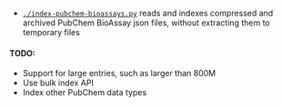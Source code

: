 
* [`./index-pubchem-bioassays.py`](index-pubchem-bioassays.p) reads and indexes
compressed and archived PubChem BioAssay json files,
without extracting them to temporary files

#### TODO:
* Support for large entries, such as larger than 800M
* Use bulk index API
* Index other PubChem data types
